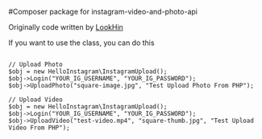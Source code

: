 #Composer package for 
instagram-video-and-photo-api

Originally code written by [LookHin](https://github.com/LookHin/instagram-photo-video-upload-api)


If you want to use the class, you can do this

```

// Upload Photo
$obj = new HelloInstagram\InstagramUpload();
$obj->Login("YOUR_IG_USERNAME", "YOUR_IG_PASSWORD");
$obj->UploadPhoto("square-image.jpg", "Test Upload Photo From PHP");

// Upload Video
$obj = new HelloInstagram\InstagramUpload();
$obj->Login("YOUR_IG_USERNAME", "YOUR_IG_PASSWORD");
$obj->UploadVideo("test-video.mp4", "square-thumb.jpg", "Test Upload Video From PHP");


``` 
